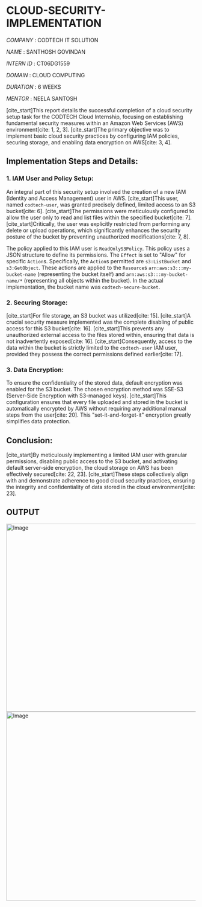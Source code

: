 # CLOUD-SECURITY-IMPLEMENTATION

*COMPANY* : CODTECH IT SOLUTION

*NAME* : SANTHOSH GOVINDAN

*INTERN ID* : CT06DG1559

*DOMAIN* : CLOUD COMPUTING

*DURATION* : 6 WEEKS

*MENTOR* : NEELA SANTOSH

[cite_start]This report details the successful completion of a cloud security setup task for the CODTECH Cloud Internship, focusing on establishing fundamental security measures within an Amazon Web Services (AWS) environment[cite: 1, 2, 3]. [cite_start]The primary objective was to implement basic cloud security practices by configuring IAM policies, securing storage, and enabling data encryption on AWS[cite: 3, 4].

## Implementation Steps and Details:

### 1. IAM User and Policy Setup:
An integral part of this security setup involved the creation of a new IAM (Identity and Access Management) user in AWS. [cite_start]This user, named `codtech-user`, was granted precisely defined, limited access to an S3 bucket[cite: 6]. [cite_start]The permissions were meticulously configured to allow the user only to read and list files within the specified bucket[cite: 7]. [cite_start]Critically, the user was explicitly restricted from performing any delete or upload operations, which significantly enhances the security posture of the bucket by preventing unauthorized modifications[cite: 7, 8].

The policy applied to this IAM user is `ReadOnlyS3Policy`. This policy uses a JSON structure to define its permissions. The `Effect` is set to "Allow" for specific `Action`s. Specifically, the `Action`s permitted are `s3:ListBucket` and `s3:GetObject`. These actions are applied to the `Resource`s `arn:aws:s3:::my-bucket-name` (representing the bucket itself) and `arn:aws:s3:::my-bucket-name/*` (representing all objects within the bucket). In the actual implementation, the bucket name was `codtech-secure-bucket`.

### 2. Securing Storage:
[cite_start]For file storage, an S3 bucket was utilized[cite: 15]. [cite_start]A crucial security measure implemented was the complete disabling of public access for this S3 bucket[cite: 16]. [cite_start]This prevents any unauthorized external access to the files stored within, ensuring that data is not inadvertently exposed[cite: 16]. [cite_start]Consequently, access to the data within the bucket is strictly limited to the `codtech-user` IAM user, provided they possess the correct permissions defined earlier[cite: 17].

### 3. Data Encryption:
To ensure the confidentiality of the stored data, default encryption was enabled for the S3 bucket. The chosen encryption method was SSE-S3 (Server-Side Encryption with S3-managed keys). [cite_start]This configuration ensures that every file uploaded and stored in the bucket is automatically encrypted by AWS without requiring any additional manual steps from the user[cite: 20]. This "set-it-and-forget-it" encryption greatly simplifies data protection.

## Conclusion:
[cite_start]By meticulously implementing a limited IAM user with granular permissions, disabling public access to the S3 bucket, and activating default server-side encryption, the cloud storage on AWS has been effectively secured[cite: 22, 23]. [cite_start]These steps collectively align with and demonstrate adherence to good cloud security practices, ensuring the integrity and confidentiality of data stored in the cloud environment[cite: 23].

## OUTPUT 

<img width="959" height="498" alt="Image" src="https://github.com/user-attachments/assets/f7e7b7de-caeb-48e5-8299-fa8dce31821a" />


<img width="959" height="501" alt="Image" src="https://github.com/user-attachments/assets/0551dc00-4bec-42fc-909f-658e179b1e40" />

